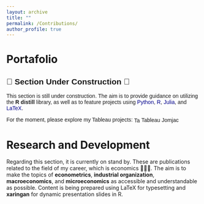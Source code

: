 ```yaml
---
layout: archive
title: ""
permalink: /Contributions/
author_profile: true
---
```


# Portafolio

<div style="text-align: left; font-family: Arial, sans-serif;">
  <h2>🚧 Section Under Construction 🚧</h2>
  <p>
    This section is still under construction. The aim is to provide guidance on utilizing the 
    <strong>R distill</strong> library, as well as to feature projects using 
    <span style="color: darkblue;">Python</span>, 
    <span style="color: darkblue;">R</span>, 
    <span style="color: darkblue;">Julia</span>, and 
    <span style="color: darkblue;">LaTeX</span>.
  </p>
  <p>
    For the moment, please explore my Tableau projects:
    <a href="https://public.tableau.com/app/profile/jomjac/vizzes" target="_blank" style="text-decoration: none;">
      <img src="https://encrypted-tbn0.gstatic.com/images?q=tbn:ANd9GcRK1t8hP_pBXUlnaZS72KKgoAKFJE_tX3CgTFUYUIJ1jkUYfNQAgVivhG0rgqlyl5N8z_4&usqp=CAU" alt="Tableau Icon" style="vertical-align: middle; width: 15px; height: 15px;"> 
      <span style="vertical-align: middle;">Tableau Jomjac</span>
    </a>
  </p>
</div>




# Research and Development 

<p>Regarding this section, it is currently on stand by. These are publications related to the field of my career, which is economics 👨🏽‍💻. The aim is to make the topics of <strong>econometrics</strong>, <strong>industrial organization</strong>, <strong>macroeconomics</strong>, and <strong>microeconomics</strong> as accessible and understandable as possible. Content is being prepared using LaTeX  for typesetting and <strong>xaringan</strong> for dynamic presentation slides in R. </p>

